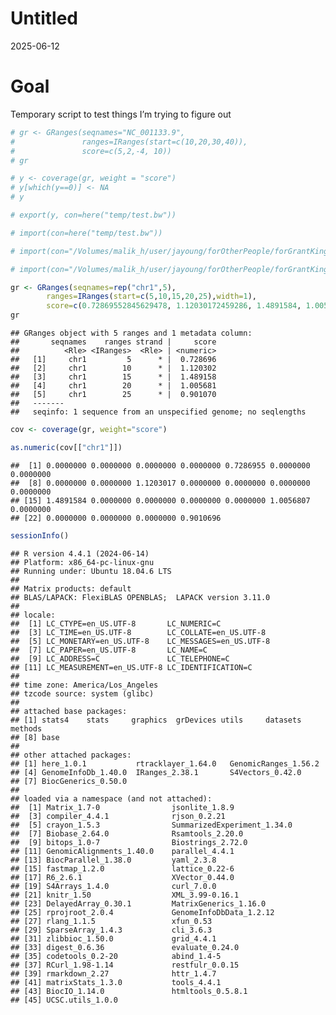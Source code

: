 Untitled
================
2025-06-12

# Goal

Temporary script to test things I’m trying to figure out

``` r
# gr <- GRanges(seqnames="NC_001133.9",
#               ranges=IRanges(start=c(10,20,30,40)),
#               score=c(5,2,-4, 10))
# gr
```

``` r
# y <- coverage(gr, weight = "score")
# y[which(y==0)] <- NA
# y
```

``` r
# export(y, con=here("temp/test.bw"))
```

``` r
# import(con=here("temp/test.bw"))
```

``` r
# import(con="/Volumes/malik_h/user/jayoung/forOtherPeople/forGrantKing/SATAY_stuff/SATAY/240103_SATAY_Pilot_4.0/data/bedfiles/fitness_raw/A_cerulenin_fitness0cent_raw.bw")
```

``` r
# import(con="/Volumes/malik_h/user/jayoung/forOtherPeople/forGrantKing/SATAY_stuff/SATAY/240103_SATAY_Pilot_4.0/data/bedfiles/fitness_raw/A_cerulenin_fitness0cent_raw.bw")
```

``` r
gr <- GRanges(seqnames=rep("chr1",5),
        ranges=IRanges(start=c(5,10,15,20,25),width=1), 
        score=c(0.72869552845629478, 1.12030172459286, 1.4891584, 1.0056807, 0.9010696) )
gr
```

    ## GRanges object with 5 ranges and 1 metadata column:
    ##       seqnames    ranges strand |     score
    ##          <Rle> <IRanges>  <Rle> | <numeric>
    ##   [1]     chr1         5      * |  0.728696
    ##   [2]     chr1        10      * |  1.120302
    ##   [3]     chr1        15      * |  1.489158
    ##   [4]     chr1        20      * |  1.005681
    ##   [5]     chr1        25      * |  0.901070
    ##   -------
    ##   seqinfo: 1 sequence from an unspecified genome; no seqlengths

``` r
cov <- coverage(gr, weight="score") 

as.numeric(cov[["chr1"]])
```

    ##  [1] 0.0000000 0.0000000 0.0000000 0.0000000 0.7286955 0.0000000 0.0000000
    ##  [8] 0.0000000 0.0000000 1.1203017 0.0000000 0.0000000 0.0000000 0.0000000
    ## [15] 1.4891584 0.0000000 0.0000000 0.0000000 0.0000000 1.0056807 0.0000000
    ## [22] 0.0000000 0.0000000 0.0000000 0.9010696

``` r
sessionInfo()
```

    ## R version 4.4.1 (2024-06-14)
    ## Platform: x86_64-pc-linux-gnu
    ## Running under: Ubuntu 18.04.6 LTS
    ## 
    ## Matrix products: default
    ## BLAS/LAPACK: FlexiBLAS OPENBLAS;  LAPACK version 3.11.0
    ## 
    ## locale:
    ##  [1] LC_CTYPE=en_US.UTF-8       LC_NUMERIC=C              
    ##  [3] LC_TIME=en_US.UTF-8        LC_COLLATE=en_US.UTF-8    
    ##  [5] LC_MONETARY=en_US.UTF-8    LC_MESSAGES=en_US.UTF-8   
    ##  [7] LC_PAPER=en_US.UTF-8       LC_NAME=C                 
    ##  [9] LC_ADDRESS=C               LC_TELEPHONE=C            
    ## [11] LC_MEASUREMENT=en_US.UTF-8 LC_IDENTIFICATION=C       
    ## 
    ## time zone: America/Los_Angeles
    ## tzcode source: system (glibc)
    ## 
    ## attached base packages:
    ## [1] stats4    stats     graphics  grDevices utils     datasets  methods  
    ## [8] base     
    ## 
    ## other attached packages:
    ## [1] here_1.0.1           rtracklayer_1.64.0   GenomicRanges_1.56.2
    ## [4] GenomeInfoDb_1.40.0  IRanges_2.38.1       S4Vectors_0.42.0    
    ## [7] BiocGenerics_0.50.0 
    ## 
    ## loaded via a namespace (and not attached):
    ##  [1] Matrix_1.7-0                jsonlite_1.8.9             
    ##  [3] compiler_4.4.1              rjson_0.2.21               
    ##  [5] crayon_1.5.3                SummarizedExperiment_1.34.0
    ##  [7] Biobase_2.64.0              Rsamtools_2.20.0           
    ##  [9] bitops_1.0-7                Biostrings_2.72.0          
    ## [11] GenomicAlignments_1.40.0    parallel_4.4.1             
    ## [13] BiocParallel_1.38.0         yaml_2.3.8                 
    ## [15] fastmap_1.2.0               lattice_0.22-6             
    ## [17] R6_2.6.1                    XVector_0.44.0             
    ## [19] S4Arrays_1.4.0              curl_7.0.0                 
    ## [21] knitr_1.50                  XML_3.99-0.16.1            
    ## [23] DelayedArray_0.30.1         MatrixGenerics_1.16.0      
    ## [25] rprojroot_2.0.4             GenomeInfoDbData_1.2.12    
    ## [27] rlang_1.1.5                 xfun_0.53                  
    ## [29] SparseArray_1.4.3           cli_3.6.3                  
    ## [31] zlibbioc_1.50.0             grid_4.4.1                 
    ## [33] digest_0.6.36               evaluate_0.24.0            
    ## [35] codetools_0.2-20            abind_1.4-5                
    ## [37] RCurl_1.98-1.14             restfulr_0.0.15            
    ## [39] rmarkdown_2.27              httr_1.4.7                 
    ## [41] matrixStats_1.3.0           tools_4.4.1                
    ## [43] BiocIO_1.14.0               htmltools_0.5.8.1          
    ## [45] UCSC.utils_1.0.0
